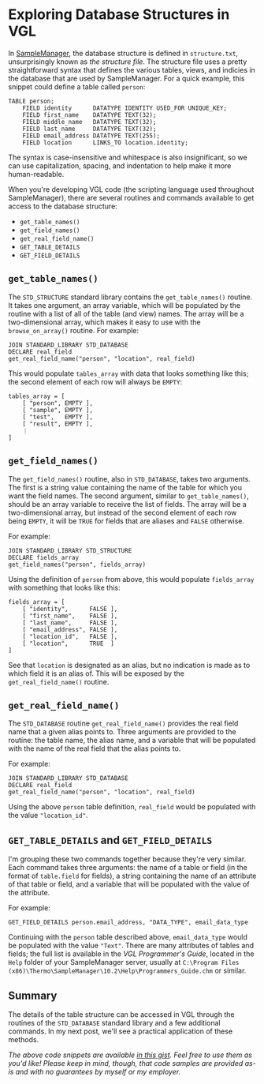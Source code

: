 # Exploring Database Structures in VGL

In [SampleManager](http://www.thermo.com/samplemanager), the database structure is defined in `structure.txt`, unsurprisingly known as _the structure file_.  The structure file uses a pretty straightforward syntax that defines the various tables, views, and indicies in the database that are used by SampleManager.  For a quick example, this snippet could define a table called `person`:

    TABLE person;
        FIELD identity      DATATYPE IDENTITY USED_FOR UNIQUE_KEY;
        FIELD first_name    DATATYPE TEXT(32);
        FIELD middle_name   DATATYPE TEXT(32);
        FIELD last_name     DATATYPE TEXT(32);
        FIELD email_address DATATYPE TEXT(255);
        FIELD location      LINKS_TO location.identity;

The syntax is case-insensitive and whitespace is also insignificant, so we can use capitalization, spacing, and indentation to help make it more human-readable.

When you're developing VGL code (the scripting language used throughout SampleManager), there are several routines and commands available to get access to the database structure:

 * `get_table_names()`
 * `get_field_names()`
 * `get_real_field_name()`
 * `GET_TABLE_DETAILS`
 * `GET_FIELD_DETAILS`

## `get_table_names()`

The `STD_STRUCTURE` standard library contains the `get_table_names()` routine.  It takes one argument, an array variable, which will be populated by the routine with a list of all of the table (and view) names.  The array will be a two-dimensional array, which makes it easy to use with the `browse_on_array()` routine.  For example:

    JOIN STANDARD_LIBRARY STD_DATABASE
    DECLARE real_field
    get_real_field_name("person", "location", real_field)
    
This would populate `tables_array` with data that looks something like this; the second element of each row will always be `EMPTY`:

    tables_array = [
        [ "person", EMPTY ],
        [ "sample", EMPTY ],
        [ "test",   EMPTY ],
        [ "result", EMPTY ],
        ⋮
    ]

## `get_field_names()`

The `get_field_names()` routine, also in `STD_DATABASE`, takes two arguments.  The first is a string value containing the name of the table for which you want the field names.  The second argument, similar to `get_table_names()`, should be an array variable to receive the list of fields.  The array will be a two-dimensional array, but instead of the second element of each row being `EMPTY`, it will be `TRUE` for fields that are aliases and `FALSE` otherwise.

For example:

    JOIN STANDARD_LIBRARY STD_STRUCTURE
    DECLARE fields_array
    get_field_names("person", fields_array)
    
Using the definition of `person` from above, this would populate `fields_array` with something that looks like this:

    fields_array = [
        [ "identity",      FALSE ],
        [ "first_name",    FALSE ],
        [ "last_name",     FALSE ],
        [ "email_address", FALSE ],
        [ "location_id",   FALSE ],
        [ "location",      TRUE  ]
    ]

See that `location` is designated as an alias, but no indication is made as to which field it is an alias of.  This will be exposed by the `get_real_field_name()` routine.

## `get_real_field_name()`

The `STD_DATABASE` routine `get_real_field_name()` provides the real field name that a given alias points to.  Three arguments are provided to the routine:  the table name, the alias name, and a variable that will be populated with the name of the real field that the alias points to.

For example:

    JOIN STANDARD_LIBRARY STD_DATABASE
    DECLARE real_field
    get_real_field_name("person", "location", real_field)

Using the above `person` table definition, `real_field` would be populated with the value `"location_id"`.

## `GET_TABLE_DETAILS` and `GET_FIELD_DETAILS`

I'm grouping these two commands together because they're very similar.  Each command takes three arguments: the name of a table or field (in the format of `table.field` for fields), a string containing the name of an attribute of that table or field, and a variable that will be populated with the value of the attribute.

For example:

    GET_FIELD_DETAILS person.email_address, "DATA_TYPE", email_data_type

Continuing with the `person` table described above, `email_data_type` would be populated with the value `"Text"`.  There are many attributes of tables and fields; the full list is available in the _VGL Programmer's Guide_, located in the `Help` folder of your SampleManager server, usually at `C:\Program Files (x86)\Thermo\SampleManager\10.2\Help\Programmers_Guide.chm` or similar.

## Summary

The details of the table structure can be accessed in VGL through the routines of the `STD_DATABASE` standard library and a few additional commands.  In my next post, we'll see a practical application of these methods.

_The above code snippets are available [in this gist](https://gist.github.com/4447646). Feel free to use them as you'd like! Please keep in mind, though, that code samples are provided as-is and with no guarantees by myself or my employer._



